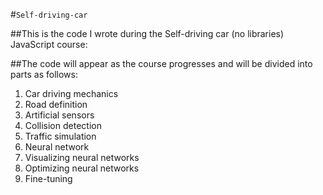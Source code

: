 #`Self-driving-car`



##This is the code I wrote during the Self-driving car (no libraries) JavaScript course:

##The code will appear as the course progresses and will be divided into parts as follows:

1)   Car driving mechanics
2)   Road definition
3)   Artificial sensors
4)   Collision detection
5)   Traffic simulation
6)   Neural network
7)   Visualizing neural networks
8)   Optimizing neural networks
9)   Fine-tuning
